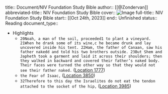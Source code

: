 title:: Document/NIV Foundation Study Bible
author:: [[@Zondervan]]
abbreviated-title:: NIV Foundation Study Bible 
cover:: ![Image](https://images-na.ssl-images-amazon.com/images/I/41h4dNT-MeL._SL200_.jpg)
full-title:: NIV Foundation Study Bible
start:: [[Oct 24th, 2023]]
end:: Unfinished
status:: Reading
document_type::

- Highlights
	- ```20Noah, a man of the soil, proceeded1 to plant a vineyard. 21When he drank some of its wine,c he became drunk and lay uncovered inside his tent. 22Ham, the father of Canaan, saw his father nakedd and told his two brothers outside. 23But Shem and Japheth took a garment and laid it across their shoulders; then they walked in backward and covered their father’s naked body. Their faces were turned the other way so that they would not see their father naked.``` ([Location 1777](https://readwise.io/to_kindle?action=open&asin=B00UF7WBGY&location=1777))
	- ```the Fear of Isaac,``` ([Location 3850](https://readwise.io/to_kindle?action=open&asin=B00UF7WBGY&location=3850))
	- ```32Therefore to this day the Israelites do not eat the tendon attached to the socket of the hip,``` ([Location 3985](https://readwise.io/to_kindle?action=open&asin=B00UF7WBGY&location=3985))